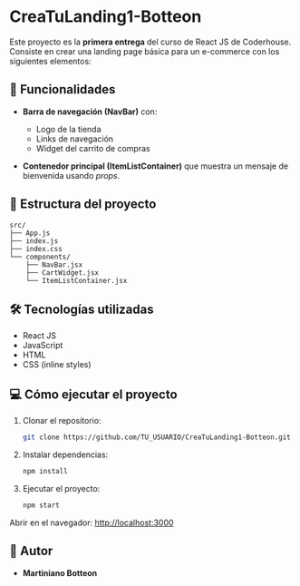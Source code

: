 # CreaTuLanding1-Botteon

Este proyecto es la **primera entrega** del curso de React JS de Coderhouse.  
Consiste en crear una landing page básica para un e-commerce con los siguientes elementos:

## 🚀 Funcionalidades

- **Barra de navegación (NavBar)** con:
  - Logo de la tienda
  - Links de navegación
  - Widget del carrito de compras

- **Contenedor principal (ItemListContainer)** que muestra un mensaje de bienvenida usando *props*.

## 📂 Estructura del proyecto

```
src/
├── App.js
├── index.js
├── index.css
└── components/
    ├── NavBar.jsx
    ├── CartWidget.jsx
    └── ItemListContainer.jsx
```

## 🛠️ Tecnologías utilizadas

- React JS
- JavaScript
- HTML
- CSS (inline styles)

## 💻 Cómo ejecutar el proyecto

1. Clonar el repositorio:
   ```bash
   git clone https://github.com/TU_USUARIO/CreaTuLanding1-Botteon.git
   ```

2. Instalar dependencias:
   ```bash
   npm install
   ```

3. Ejecutar el proyecto:
   ```bash
   npm start
   ```

Abrir en el navegador: [http://localhost:3000](http://localhost:3000)

## 📝 Autor

- **Martiniano Botteon**
